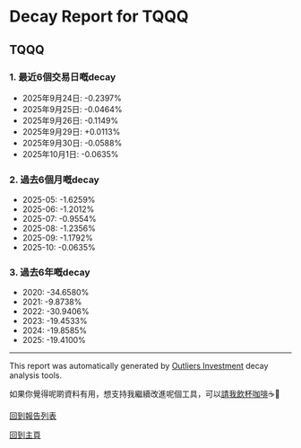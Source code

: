 # Decay Report for TQQQ

## TQQQ

### 1. 最近6個交易日嘅decay

- 2025年9月24日: -0.2397%
- 2025年9月25日: -0.0464%
- 2025年9月26日: -0.1149%
- 2025年9月29日: +0.0113%
- 2025年9月30日: -0.0588%
- 2025年10月1日: -0.0635%

### 2. 過去6個月嘅decay

- 2025-05: -1.6259%
- 2025-06: -1.2012%
- 2025-07: -0.9554%
- 2025-08: -1.2356%
- 2025-09: -1.1792%
- 2025-10: -0.0635%

### 3. 過去6年嘅decay

- 2020: -34.6580%
- 2021: -9.8738%
- 2022: -30.9406%
- 2023: -19.4533%
- 2024: -19.8585%
- 2025: -19.4100%

------------------------------
This report was automatically generated by [Outliers Investment](https://outliersecon.github.io/Outliers-Investment/) decay analysis tools.

如果你覺得呢啲資料有用，想支持我繼續改進呢個工具，可以[請我飲杯咖啡](https://buymeacoffee.com/outliersecon)☕🙏

[回到報告列表](https://outliersecon.github.io/Outliers-Investment/reports/reports_public)

[回到主頁](https://outliersecon.github.io/Outliers-Investment/)